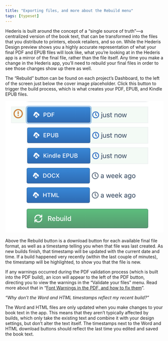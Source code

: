 ```yaml
---
title: "Exporting files, and more about the Rebuild menu"
tags: [typeset]
---
```

 
<html><body><section data-type="chapter" class="hsecchapter" data-hederis-type="hsecchapter" id="builds" data-pi-attrs="id: builds; data-tags: typeset;" role="doc-chapter" data-tags="typeset" data-author-name=" " data-book-title=" " title="Exporting files, and more about the Rebuild menu"><p class="hblkp" data-hederis-type="hblkp" id="pMhUgftqg">Hederis is built around the concept of a &#8220;single source of truth&#8221;&#8212;a centralized version of the book text, that can be transformed into the files that you distribute to printers, ebook retailers, and so on. While the Hederis Design preview shows you a highly accurate representation of what your final PDF and EPUB files will look like, what you&#8217;re looking at in the Hederis app is a mirror of the final file, rather than the file itself. Any time you make a change in the Hederis app, you&#8217;ll need to rebuild your final files in order to see those changes show up there as well. </p><p class="hblkp" data-hederis-type="hblkp" id="p8blnMGCw">The &#8220;Rebuild&#8221; button can be found on each project&#8217;s Dashboard, to the left of the screen just below the cover image placeholder. Click this button to trigger the build process, which is what creates your PDF, EPUB, and Kindle EPUB files.</p><img data-hederis-type="hblkimg" class="hblkimg" id="pN3lO45pK" src="/images/builds1.png" data-img-src="/images/builds1.png"/><p class="hblkp" data-hederis-type="hblkp" id="pKf9DCuD9">Above the Rebuild button is a download button for each available final file format, as well as a timestamp telling you when that file was last created. As new builds finish, that timestamp will be updated with the current date and time. If a build happened very recently (within the last couple of minutes), the timestamp will be highlighted, to show you that the file is new.</p><p class="hblkp" data-hederis-type="hblkp" id="pRoXXrdcg">If any warnings occurred during the PDF validation process (which is built into the PDF build), an icon will appear to the left of the PDF button, directing you to view the warnings in the &#8220;Validate your files&#8221; menu. Read more about that in &#8220;<a href="{% link _docs/font-warnings.md %}" class="hspana" data-hederis-type="hspana" id="puqKsu1wU">Font Warnings in the PDF, and how to fix them</a>&#8221;.</p><p class="hblkp" data-hederis-type="hblkp" id="pzqqr5rix"><em data-hederis-type="hspanem" id="pZjM2KZmN">&#8220;<em class="hspanem" data-hederis-type="hspanem" id="pJrVbEpkZ">Why don&#8217;t the Word and HTML timestamps reflect my recent build?&#8221;</em></em></p><p class="hblkp" data-hederis-type="hblkp" id="p7by0sUO9">The Word and HTML files are only updated when you make changes to your book text in the app. This means that they aren&#8217;t typically affected by builds, which only take the existing text and combine it with your design settings, but don&#8217;t alter the text itself. The timestamps next to the Word and HTML download buttons should reflect the last time you edited and saved the book text.</p></section></body></html>
